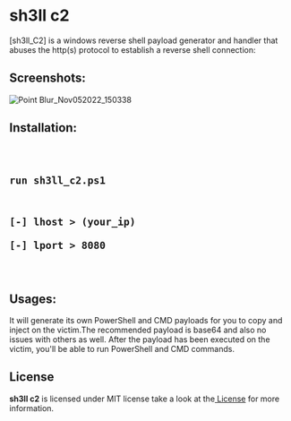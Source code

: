 <h1>sh3ll c2</h1>[sh3ll_C2] is a windows reverse shell payload generator and handler that abuses the http(s) protocol to establish a reverse shell connection:<br>
<h2>Screenshots:</h2>


![Point Blur_Nov052022_150338](https://user-images.githubusercontent.com/113890278/200113071-966dcc82-440c-4cb7-97bb-8157172c66bf.jpg)

<h2>Installation:</h2>
<pre class="notranslate"><code>

 run sh3ll_c2.ps1 
-----------------------------------------------
[-] lhost > (your_ip)                             
[-] lport > 8080                                  
-----------------------------------------------
</code></pre>

<h2>Usages:</h2>
It will generate its own PowerShell and CMD payloads for you to copy and inject on the victim.The recommended payload is base64 and also no issues with others as well. After the payload has been executed on the victim, you'll be able to run PowerShell and CMD commands.
 <h2>License</h2>
 <b>sh3ll c2</b> is licensed under MIT license take a look at the<a href="https://github.com/0x03r0/sh3ll_c2/blob/main/LICENSE"> License</a> for more information.
